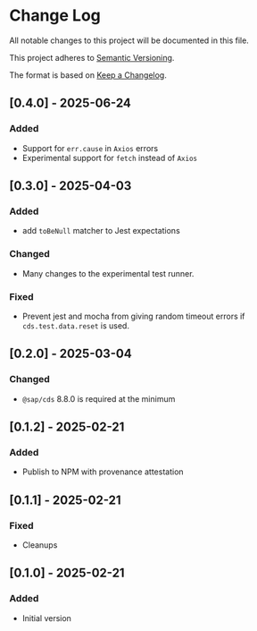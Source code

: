 # Change Log

All notable changes to this project will be documented in this file.

This project adheres to [Semantic Versioning](https://semver.org/).

The format is based on [Keep a Changelog](https://keepachangelog.com/).

## [0.4.0] - 2025-06-24

### Added

- Support for `err.cause` in `Axios` errors
- Experimental support for `fetch` instead of `Axios`

## [0.3.0] - 2025-04-03

### Added

- add `toBeNull` matcher to Jest expectations

### Changed

- Many changes to the experimental test runner.

### Fixed

- Prevent jest and mocha from giving random timeout errors if `cds.test.data.reset` is used.

## [0.2.0] - 2025-03-04

### Changed

- `@sap/cds` 8.8.0 is required at the minimum

## [0.1.2] - 2025-02-21

### Added

- Publish to NPM with provenance attestation

## [0.1.1] - 2025-02-21

### Fixed

- Cleanups

## [0.1.0] - 2025-02-21

### Added

- Initial version
